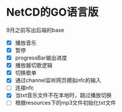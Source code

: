# NetCD的GO语言版
9月之前写出后端的base
- [x] 播放音乐
- [x]  暂停
- [x] progressBar输出进度
- [x]  播放器切歌逻辑
- [x] 切换歌单
- [x] 通过channel监听网页模拟nfc的输入
- [ ] 连接nfc
- [x] 当txt音乐文件不在本地时，跳过播放切换
- [ ] 根据resources下的mp3文件初始化txt文件